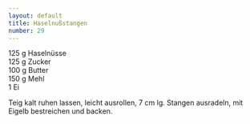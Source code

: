 ```yaml
---
layout: default
title: Haselnußstangen
number: 29
---
```


125 g Haselnüsse  
125 g Zucker  
100 g Butter  
150 g Mehl  
1 Ei

Teig kalt ruhen lassen, leicht ausrollen, 7 cm lg. Stangen ausradeln, mit Eigelb bestreichen und backen.
